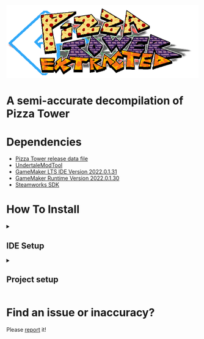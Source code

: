 <img src=".github/logo.png">

# A semi-accurate decompilation of Pizza Tower


# Dependencies
- [Pizza Tower release data file](https://store.steampowered.com/app/2231450/Pizza_Tower/)
- [UndertaleModTool](https://github.com/UnderminersTeam/UndertaleModTool/releases/tag/0.8.2.0)
- [GameMaker LTS IDE Version 2022.0.1.31](https://gms.yoyogames.com/GameMaker-Installer-2022.0.1.31.exe)
- [GameMaker Runtime Version 2022.0.1.30](https://drive.google.com/file/d/1NGlNwAVUgff5biokP7SW8mbp4lYafb6e/view?usp=sharing)
- [Steamworks SDK](https://partner.steamgames.com/?goto=%2Fdownloads%2Fsteamworks_sdk_155.zip)
# How To Install

<details>
  <summary><h2>IDE Setup</h2></summary>

  1. Install the [GameMaker LTS IDE Version 2022.0.1.31](https://gms.yoyogames.com/GameMaker-Installer-2022.0.1.31.exe).
  2. Attempt to install LTS runtime 2022.1.30.
  3. Download the [Steamworks SDK](https://partner.steamgames.com/?goto=%2Fdownloads%2Fsteamworks_sdk_155.zip)
  4. extract the SDK to a new directory: `C:\steamworksSdk` (the extracted location must match this file path: `C:\steamworksSdk\Readme.txt`)
     
  <details>
    <summary><h2>If the runtime failed to install</h2></summary>
  
  As of 6/9/2025, Runtime version 2022.0.1.30 is unable to download from yoyogames, this is why I have included a download link for it.
  
  ---
  
  1.  Install [GameMaker Runtime Version 2022.0.1.30](https://drive.google.com/file/d/1NGlNwAVUgff5biokP7SW8mbp4lYafb6e/view?usp=sharing).
  2.  Close **GameMaker LTS**.
  3.  Go to `C:\ProgramData\GameMakerStudio2-LTS\Cache\runtimes` and extract the runtime. (The extracted location must match this file path: `C:\ProgramData\GameMakerStudio2-LTS\Cache\runtimes\runtime-2022.0.1.30\receipt.json`)
      * **NOTE**: `ProgramData` is a hidden folder! Make sure to enable hidden files inside Windows Explorer!
  
  ---
  
  4.  Since a new runtime was downloaded, make sure to go into the `runtime.json` file in `C:\ProgramData\GameMakerStudio2-LTS`.
  
      It should look something like this:
  
      ```json
      {
        "active": "2022.0.3.99",
        "2022.0.3.99": "C:\\ProgramData/GameMakerStudio2-LTS/Cache/runtimes\\runtime-2022.0.3.99&https://gms.yoyogames.com/Zeus-Runtime-LTS.rss"
      }
      ```
  
      You want to make sure to change it to something like:
  
      ```json
      {
        "active": "2022.0.1.30",
        "2022.0.1.30": "C:\\ProgramData/GameMakerStudio2-LTS/Cache/runtimes\\runtime-2022.0.1.30&https://gms.yoyogames.com/Zeus-Runtime-LTS.rss",
        "2022.0.3.99": "C:\\ProgramData/GameMakerStudio2-LTS/Cache/runtimes\\runtime-2022.0.3.99&https://gms.yoyogames.com/Zeus-Runtime-LTS.rss"
      }
      ```
  
      Doing this *SHOULD* fix the issue of the runtime not installing. For me, I have had trial and error with it; sometimes I need to re-do the process over again after it doesn't work after one try.
  
  </details>
     
</details>

<details>
  <summary><h2>Project setup</h2></summary>

  Due to Pizza Tower costing money, I have created a script which should prevent anybody from compiling and playing this build without owning a copy themselves.

  (OPTIONAL) Disable `Real-time protection` in Windows Security, since this is going to copy a large amount of files it is heavily recommended.

  1. Download the 0.8.2.0 release build for [UndertaleModTool](https://github.com/UnderminersTeam/UndertaleModTool/releases/tag/0.8.2.0).

  2. Open the data.win file for Pizza Tower.

  <img src=".github/Guide1.png">

  <img src=".github/Guide2.png">

  3. Press the `Run other script...` button.

  <img src=".github/Guide3.png">

  4. Run `SpriteRipper.csx`, this will rip the sprites from the data.win file and add them to the GameMaker project.

  <img src=".github/Guide4.png">

  5. Select the `PizzaTower_GM2` project folder.

  <img src=".github/Guide5.png">
  
  6. Edit or remove the .gitignore file from the repository, this will allow you to commit the assets in git.
</details>

# Find an issue or inaccuracy?

Please [report](https://github.com/crystallizedsparkle/Pizza-Tower-EXtracted/issues/new/choose) it!
